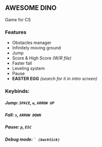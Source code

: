 ## AWESOME DINO
Game for CS
### Features
   - Obstacles manager
   - Infinitely moving ground
   - Jump
   - Score & High Score _(W/R file)_
   - Faster fall
   - Leveling system
   - Pause
   - **EASTER EGG** _(search for it in intro screen)_

### Keybinds:
##### Jump: `SPACE`, `w`, `ARROW UP`
##### Fall: `s`, `ARROW DOWN`
##### Pause: `p`, `ESC`
##### Debug mode: <code>` (backtick)</code>

